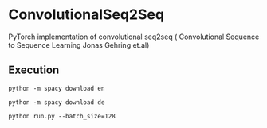 # ConvolutionalSeq2Seq
PyTorch implementation of convolutional seq2seq  ( Convolutional Sequence to Sequence Learning Jonas Gehring et.al)


## Execution

`python -m spacy download en`

`python -m spacy download de`

 `python run.py --batch_size=128`
